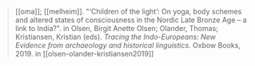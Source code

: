 > [[oma]]; [[melheim]]. "‘Children of the light’: On yoga, body schemes and altered states of consciousness in the Nordic Late Bronze Age – a link to India?". in Olsen, Birgit Anette Olsen; Olander, Thomas; Kristiansen, Kristian (eds). *Tracing the Indo-Europeans: New Evidence from archaeology and historical linguistics*. Oxbow Books, 2019.
> in [[olsen-olander-kristiansen2019]]